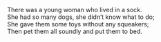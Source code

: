 There was a young woman who lived in a sock.  
She had so many dogs, she didn’t know what to do;  
She gave them some toys without any squeakers;  
Then pet them all soundly and put them to bed.  
